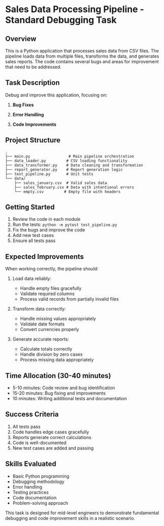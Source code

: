 # Sales Data Processing Pipeline - Standard Debugging Task

## Overview
This is a Python application that processes sales data from CSV files. The pipeline loads data from multiple files, transforms the data, and generates sales reports. The code contains several bugs and areas for improvement that need to be addressed.

## Task Description
Debug and improve this application, focusing on:

1. **Bug Fixes**

2. **Error Handling**

3. **Code Improvements**

## Project Structure
```
.
├── main.py                 # Main pipeline orchestration
├── data_loader.py         # CSV loading functionality
├── data_transformer.py    # Data cleaning and transformation
├── report_generator.py    # Report generation logic
├── test_pipeline.py       # Unit tests
└── data/
    ├── sales_january.csv  # Valid sales data
    ├── sales_february.csv # Data with intentional errors
    └── empty.csv         # Empty file with headers
```

## Getting Started
1. Review the code in each module
2. Run the tests: `python -m pytest test_pipeline.py`
3. Fix the bugs and improve the code
4. Add new test cases
5. Ensure all tests pass

## Expected Improvements
When working correctly, the pipeline should:
1. Load data reliably:
   - Handle empty files gracefully
   - Validate required columns
   - Process valid records from partially invalid files

2. Transform data correctly:
   - Handle missing values appropriately
   - Validate date formats
   - Convert currencies properly

3. Generate accurate reports:
   - Calculate totals correctly
   - Handle division by zero cases
   - Process missing data appropriately

## Time Allocation (30-40 minutes)
- 5-10 minutes: Code review and bug identification
- 15-20 minutes: Bug fixing and improvements
- 10 minutes: Writing additional tests and documentation

## Success Criteria
1. All tests pass
2. Code handles edge cases gracefully
3. Reports generate correct calculations
4. Code is well-documented
5. New test cases are added and passing

## Skills Evaluated
- Basic Python programming
- Debugging methodology
- Error handling
- Testing practices
- Code documentation
- Problem-solving approach

This task is designed for mid-level engineers to demonstrate fundamental debugging and code improvement skills in a realistic scenario.
